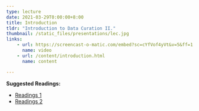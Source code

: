 ```yaml
---
type: lecture
date: 2021-03-29T0:00:00+8:00
title: Introduction
tldr: "Introduction to Data Curation II."
thumbnail: /static_files/presentations/lec.jpg
links: 
    - url: https://screencast-o-matic.com/embed?sc=cYfVof4yVt&v=5&ff=1
      name: video
    - url: /content/introduction.html
      name: content

---
```

**Suggested Readings:**
- [Readings 1](http://example.com)
- [Readings 2](http://example.com)
